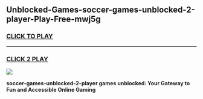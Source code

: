 
## Unblocked-Games-soccer-games-unblocked-2-player-Play-Free-mwj5g
<h3>
<a href="https://premium76.site?title=soccer-games-unblocked-2-player&ref=23A">CLICK TO PLAY</a></h3>
<hr>

<h3>
<a href="https://premium76.site?title=soccer-games-unblocked-2-player&ref=23A">CLICK 2 PLAY</a>
  
</h3>

<a href="https://premium76.site?title=soccer-games-unblocked-2-player&ref=23A"><img src="https://clearcache.store/games.png"></a>


**soccer-games-unblocked-2-player games unblocked: Your Gateway to Fun and Accessible Online Gaming**
